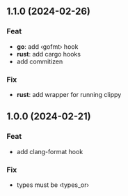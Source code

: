 ## 1.1.0 (2024-02-26)

### Feat

- **go**: add ‹gofmt› hook
- **rust**: add cargo hooks
- add commitizen

### Fix

- **rust**: add wrapper for running clippy

## 1.0.0 (2024-02-21)

### Feat

- add clang-format hook

### Fix

- types must be ‹types_or›
